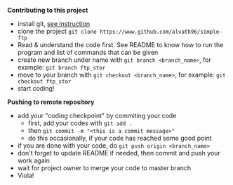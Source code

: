 **Contributing to this project**
 * install git, [see instruction](https://git-scm.com/downloads)
 * clone the project `git clone https://www.github.com/alvath96/simple-ftp`
 * Read & understand the code first. See README to know how to run the program and list of commands that can be given
 * create new branch under <feature> name with `git branch <branch_name>`, for example: `git branch ftp_stor`
 * move to your branch with `git checkout <branch_name>`, for example: `git checkout ftp_stor`
 * start coding!

**Pushing to remote repository**
 * add your "coding checkpoint" by commiting your code
 	* first, add your codes with `git add .`
 	* then `git commit -m "<this is a commit message>"`
 	* do this occasionally, if your code has reached some good point
 * if you are done with your code, do `git push origin <branch_name>`
 * don't forget to update README if needed, then commit and push your work again
 * wait for project owner to merge your code to master branch 
 * Viola!